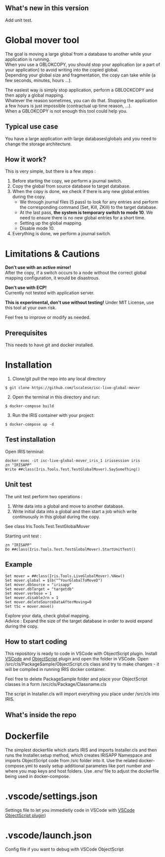 ## What's new in this version

Add unit test.

# Global mover tool

The goal is moving a large global from a database to another while your application is running.  
When you use a GBLOKCOPY, you should stop your application (or a part of your application) to avoid writing into the copied global.  
Depending your global size and fragmentation, the copy can take while (a few seconds, minutes, hours ...).  

The easiest way is simply stop application, perform a GBLOCKCOPY and then apply a global mapping.  
Whatever the reason sometimes, you can do that.  Stopping the application a few hours is just impossible (contractual up time reason, ...).  
When a GBLOKCOPY is not enough this tool could help you.  

## Typical use case

You have a large application with large databases\globals and you need to change the storage architecture.  

## How it work?

This is very simple, but there is a few steps : 

1. Before starting the copy, we perform a journal switch.
2. Copy the global from source database to target database.
3. When the copy is done, we check if there is any new global entries during the copy.  
   * We through journal files (5 pass) to look for any entries and perform the corresponding command (Set, Kill, ZKill) to the target database.  
   * At the last pass, **the system is temporary switch to mode 10**.  We need to ensure there is no new global entries for a short time.
   * Setting up the global mapping.
   * Disable mode 10.
4. Everything is done, we perform a journal switch.  

# Limitations & Cautions

**Don't use with an active mirror!**  
After the copy, if a switch occurs to a node without the correct global mapping configuration, it would be disastrous.  

**Don't use with ECP!**  
Currently not tested with application server.  

**This is experimental, don't use without testing!**
Under MIT License, use this tool at your own risk.  

Feel free to improve or modify as needed.  

## Prerequisites
This needs to have git and docker installed.

# Installation 

1. Clone/git pull the repo into any local directory

```
$ git clone https://github.com/lscalese/isc-live-global-mover
```

2. Open the terminal in this directory and run:

```
$ docker-compose build
```

3. Run the IRIS container with your project:

```
$ docker-compose up -d
```

## Test installation

Open IRIS terminal:

```
docker exec -it isc-live-global-mover_iris_1 irissession iris
zn "IRISAPP"
Write ##class(Iris.Tools.Test.TestGlobalMover).SaySomeThing()
```

## Unit test

The unit test perform two operations : 

1. Write data into a global and move to another database.
2. Write initial data into a global and then start a job which write continuously in this global during the copy.  

See class Iris.Tools.Test.TestGlobalMover

Starting unit test : 
```
zn "IRISAPP"
Do ##class(Iris.Tools.Test.TestGlobalMover).StartUnitTest()
```

## Example

```
Set mover = ##class(Iris.Tools.LiveGlobalMover).%New()
Set mover.global = $lb("^YourGlobalToMoveD")
Set mover.dbSource = "irisapp"
Set mover.dbTarget = "targetdb"
Set mover.verbose = 1
Set mover.disableJrn = 1
Set mover.deleteSourceDataAfterMoving=0
Set tSc = mover.move()
```
Explore your data, check global mapping.  
Advice : Expand the size of the target database in order to avoid expand during the copy.  

## How to start coding
This repository is ready to code in VSCode with ObjectScript plugin.
Install [VSCode](https://code.visualstudio.com/) and [ObjectScript](https://marketplace.visualstudio.com/items?itemName=daimor.vscode-objectscript) plugin and open the folder in VSCode.
Open /src/cls/PackageSample/ObjectScript.cls class and try to make changes - it will be compiled in running IRIS docker container.

Feel free to delete PackageSample folder and place your ObjectScript classes in a form
/src/cls/Package/Classname.cls

The script in Installer.cls will import everything you place under /src/cls into IRIS.

## What's inside the repo

# Dockerfile

The simplest dockerfile which starts IRIS and imports Installer.cls and then runs the Installer.setup method, which creates IRISAPP Namespace and imports ObjectScript code from /src folder into it.
Use the related docker-compose.yml to easily setup additional parametes like port number and where you map keys and host folders.
Use .env/ file to adjust the dockerfile being used in docker-compose.

# .vscode/settings.json

Settings file to let you immedietly code in VSCode with [VSCode ObjectScript plugin](https://marketplace.visualstudio.com/items?itemName=daimor.vscode-objectscript))

# .vscode/launch.json
Config file if you want to debug with VSCode ObjectScript
